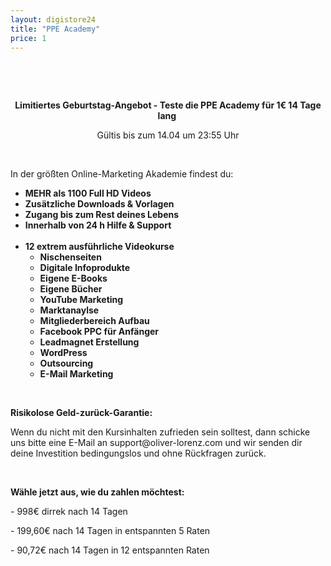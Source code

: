 ```yaml
---
layout: digistore24
title: "PPE Academy"
price: 1
---
```

<p style="text-align:center;">&#xA0;</p>
<p style="text-align:center;">&#xA0;</p>
<p style="text-align:center;"><strong>Limitiertes Geburtstag-Angebot - Teste&#xA0;die PPE Academy f&#xFC;r 1&#x20AC; 14 Tage lang&#xA0;</strong></p>
<p style="text-align:center;">G&#xFC;ltis bis zum 14.04 um 23:55 Uhr</p>
<p>&#xA0;</p>
<p>In der gr&#xF6;&#xDF;ten Online-Marketing Akademie findest du:</p>
<ul><li><strong>MEHR als 1100&#xA0;Full HD Videos</strong></li>
<li><strong>Zus&#xE4;tzliche Downloads &amp; Vorlagen</strong></li>
<li><strong>Zugang bis zum Rest deines Lebens</strong></li>
<li><strong>Innerhalb von 24 h Hilfe &amp; Support<br><br></strong></li>
<li><strong>12 extrem ausf&#xFC;hrliche Videokurse</strong>
<ul><li><strong>Nischenseiten</strong></li>
<li><strong>Digitale Infoprodukte</strong></li>
<li><strong>Eigene E-Books</strong></li>
<li><strong>Eigene B&#xFC;cher</strong></li>
<li><strong>YouTube Marketing</strong></li>
<li><strong>Marktanaylse&#xA0;</strong></li>
<li><strong>Mitgliederbereich Aufbau</strong></li>
<li><strong>Facebook PPC f&#xFC;r Anf&#xE4;nger</strong></li>
<li><strong>Leadmagnet Erstellung</strong></li>
<li><strong>WordPress&#xA0;</strong></li>
<li><strong>Outsourcing</strong></li>
<li><strong>E-Mail Marketing</strong></li>
</ul></li>
</ul><p><strong>&#xA0;</strong></p>
<p><strong>Risikolose Geld-zur&#xFC;ck-Garantie:</strong></p>
<p>Wenn du nicht mit den Kursinhalten zufrieden sein solltest, dann schicke uns bitte eine E-Mail an <a>support@oliver-lorenz.com</a>&#xA0;und wir senden dir deine Investition bedingungslos und ohne R&#xFC;ckfragen zur&#xFC;ck.&#xA0;</p>
<p>&#xA0;</p>
<p><strong>W&#xE4;hle jetzt aus, wie du zahlen m&#xF6;chtest:</strong></p>
<p>- 998&#x20AC; dirrek nach 14 Tagen&#xA0;</p>
<p>- 199,60&#x20AC; nach 14 Tagen in entspannten 5 Raten&#xA0;</p>
<p>- 90,72&#x20AC; nach 14 Tagen in 12 entspannten Raten</p>